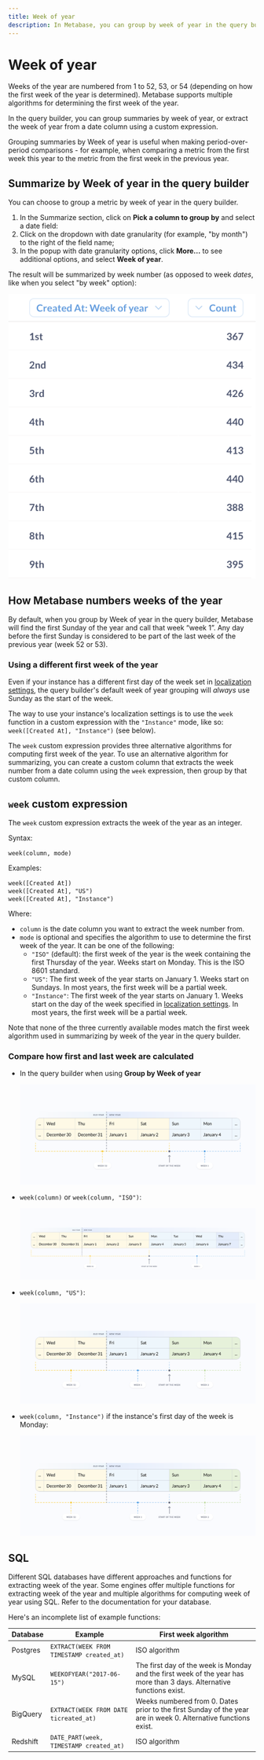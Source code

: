 ```yaml
---
title: Week of year
description: In Metabase, you can group by week of year in the query builder, or extract the week of year from a date column using a custom expression. Metabase supports multiple algorithms for determining the first week of the year.
---
```


# Week of year

Weeks of the year are numbered from 1 to 52, 53, or 54 (depending on how the first week of the year is determined). Metabase supports multiple algorithms for determining the first week of the year.

In the query builder, you can group summaries by week of year, or extract the week of year from a date column using a custom expression.

Grouping summaries by Week of year is useful when making period-over-period comparisons - for example, when comparing a metric from the first week this year to the metric from the first week in the previous year.

## Summarize by Week of year in the query builder

You can choose to group a metric by week of year in the query builder.

1. In the Summarize section, click on **Pick a column to group by** and select a date field:
2. Click on the dropdown with date granularity (for example, "by month") to the right of the field name;
3. In the popup with date granularity options, click **More...** to see additional options, and select **Week of year**.

The result will be summarized by week number (as opposed to week _dates_, like when you select "by week" option):

![Summarize by week of year](../../images/summarize-by-week-of-year.png)

## How Metabase numbers weeks of the year

By default, when you group by Week of year in the query builder, Metabase will find the first Sunday of the year and call that week “week 1”. Any day before the first Sunday is considered to be part of the last week of the previous year (week 52 or 53).

### Using a different first week of the year

Even if your instance has a different first day of the week set in [localization settings](../../../configuring-metabase/localization.md), the query builder's default week of year grouping will _always_ use Sunday as the start of the week.

The way to use your instance's localization settings is to use the `week` function in a custom expression with the `"Instance"` mode, like so: `week([Created At], "Instance")` (see below).

The `week` custom expression provides three alternative algorithms for computing first week of the year. To use an alternative algorithm for summarizing, you can create a custom column that extracts the week number from a date column using the `week` expression, then group by that custom column.

## `week` custom expression

The `week` custom expression extracts the week of the year as an integer.

Syntax:

```
week(column, mode)
```

Examples:

```
week([Created At])
week([Created At], "US")
week([Created At], "Instance")
```

Where:

- `column` is the date column you want to extract the week number from.
- `mode` is optional and specifies the algorithm to use to determine the first week of the year. It can be one of the following:
  - `"ISO"` (default): the first week of the year is the week containing the first Thursday of the year. Weeks start on Monday. This is the ISO 8601 standard.
  - `"US"`: The first week of the year starts on January 1. Weeks start on Sundays. In most years, the first week will be a partial week.
  - `"Instance"`: The first week of the year starts on January 1. Weeks start on the day of the week specified in [localization settings](../../../configuring-metabase/localization.md). In most years, the first week will be a partial week.

Note that none of the three currently available modes match the first week algorithm used in summarizing by week of the year in the query builder.

### Compare how first and last week are calculated

- In the query builder when using **Group by Week of year**

  ![How the week numbers are calculated for Group by Week of year](../../images/group-by-week-of-year.png)

- `week(column)` or `week(column, "ISO")`:

  ![How the week numbers are calculated by ISO](../../images/week-ISO.png)

- `week(column, "US")`:

  ![How the week numbers are calculated by US method](../../images/week-US.png)

- `week(column, "Instance")` if the instance's first day of the week is Monday:

  ![How the week numbers are calculated by Instance method](../../images/week-US.png)

## SQL

Different SQL databases have different approaches and functions for extracting week of the year. Some engines offer multiple functions for extracting week of the year and multiple algorithms for computing week of year using SQL. Refer to the documentation for your database.

Here's an incomplete list of example functions:

| Database | Example                                   | First week algorithm                                                                                                  |
| -------- | ----------------------------------------- | --------------------------------------------------------------------------------------------------------------------- |
| Postgres | `EXTRACT(WEEK FROM TIMESTAMP created_at)` | ISO algorithm                                                                                                         |
| MySQL    | `WEEKOFYEAR("2017-06-15")`                | The first day of the week is Monday and the first week of the year has more than 3 days. Alternative functions exist. |
| BigQuery | `EXTRACT(WEEK FROM DATE ticreated_at)`    | Weeks numbered from 0. Dates prior to the first Sunday of the year are in week 0. Alternative functions exist.        |
| Redshift | `DATE_PART(week, TIMESTAMP created_at)`   | ISO algorithm                                                                                                         |
